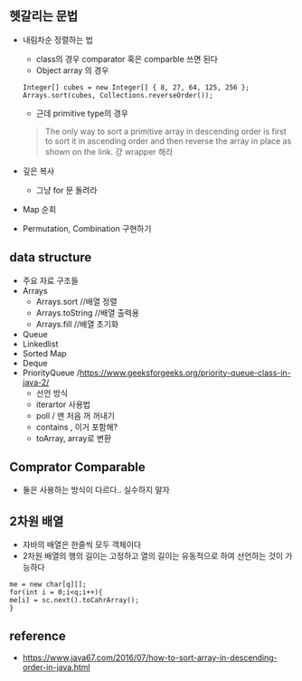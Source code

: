 ## 헷갈리는 문법
- 내림차순 정렬하는 법
  - class의 경우 comparator 혹은 comparble 쓰면 된다
  - Object array 의 경우
  ```
  Integer[] cubes = new Integer[] { 8, 27, 64, 125, 256 };
  Arrays.sort(cubes, Collections.reverseOrder());
  ```
  - 근데 primitive type의 경우
  > The only way to sort a primitive array in descending order is first to sort it in ascending order and then reverse the array in place as shown on the link.
  걍 wrapper 해라

- 깊은 복사
  - 그냥 for 문 돌려라 
- Map 순회 
- Permutation, Combination 구현하기
## data structure
- 주요 자료 구조들
- Arrays
  - Arrays.sort //배열 정렬
  - Arrays.toString //배열 출력용
  - Arrays.fill //배열 초기화
- Queue
- Linkedlist
- Sorted Map
- Deque
- PriorityQueue /https://www.geeksforgeeks.org/priority-queue-class-in-java-2/
  - 선언 방식
  - iterartor 사용법
  - poll / 맨 처음 꺼 꺼내기
  - contains , 이거 포함해?
  - toArray, array로 변환
  
## Comprator Comparable 
- 둘은 사용하는 방식이 다르다.. 실수하지 말자

## 2차원 배열
- 자바의 배열은 한줄씩 모두 객체이다
- 2차원 배열의 행의 길이는 고정하고 열의 길이는 유동적으로 하여 선언하는 것이 가능하다
```
me = new char[q][];
for(int i = 0;i<q;i++){
me[i] = sc.next().toCahrArray();
}
```

## reference
- https://www.java67.com/2016/07/how-to-sort-array-in-descending-order-in-java.html
